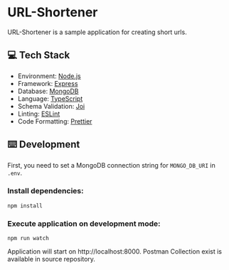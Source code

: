 # URL-Shortener
URL-Shortener is a sample application for creating short urls.  

## 💻 Tech Stack

- Environment: [Node.js](https://nodejs.org/)
- Framework: [Express](https://expressjs.com/)
- Database: [MongoDB](https://www.mongodb.com/)
- Language: [TypeScript](https://www.typescriptlang.org/)
- Schema Validation: [Joi](https://joi.dev/)
- Linting: [ESLint](https://eslint.org/)
- Code Formatting: [Prettier](https://prettier.io/)

## ⌨️ Development

First, you need to set a MongoDB connection string for `MONGO_DB_URI` in `.env`.

### Install dependencies:

```
npm install
```

### Execute application on development mode:

```
npm run watch
```

Application will start on http://localhost:8000.
Postman Collection exist is available in source repository.
